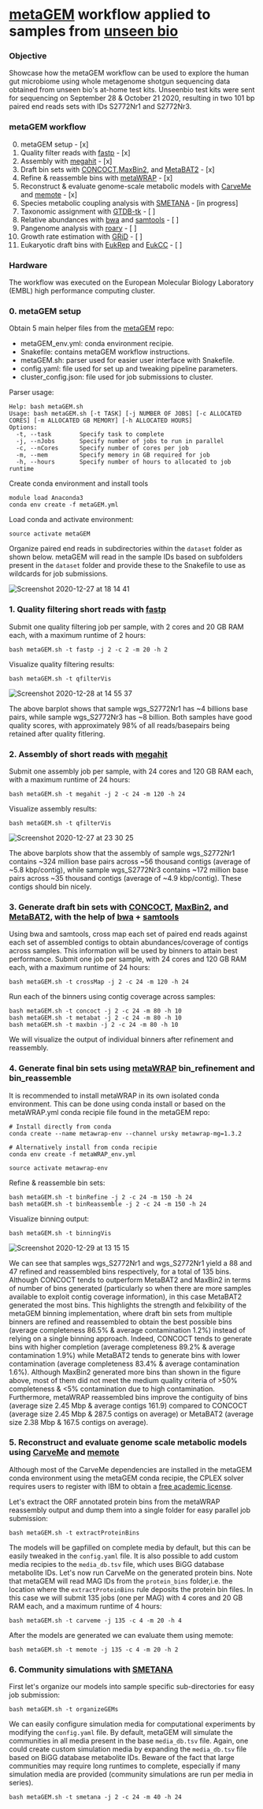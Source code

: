 # [metaGEM](https://github.com/franciscozorrilla/metaGEM/) workflow applied to samples from [unseen bio](https://unseenbio.com/)

### Objective
Showcase how the metaGEM workflow can be used to explore the human gut microbiome using whole metagenome shotgun sequencing data obtained from unseen bio's at-home test kits. Unseenbio test kits were sent for sequencing on September 28 & October 21 2020, resulting in two 101 bp paired end reads sets with IDs S2772Nr1 and S2772Nr3.

### metaGEM workflow

0. metaGEM setup - [x]
1. Quality filter reads with [fastp](https://github.com/OpenGene/fastp) - [x]
2. Assembly with [megahit](https://github.com/voutcn/megahit) - [x]
3. Draft bin sets with [CONCOCT](https://github.com/BinPro/CONCOCT),[MaxBin2](https://sourceforge.net/projects/maxbin2/), and [MetaBAT2](https://sourceforge.net/projects/maxbin2/) - [x]
4. Refine & reassemble bins with [metaWRAP](https://github.com/bxlab/metaWRAP) - [x]
5. Reconstruct & evaluate genome-scale metabolic models with [CarveMe](https://github.com/cdanielmachado/carveme) and [memote](https://github.com/opencobra/memote) - [x]
6. Species metabolic coupling analysis with [SMETANA](https://github.com/cdanielmachado/smetana) - [in progress]
7. Taxonomic assignment with [GTDB-tk](https://github.com/Ecogenomics/GTDBTk) - [ ]
8. Relative abundances with [bwa](https://github.com/lh3/bwa) and [samtools](https://github.com/samtools/samtools) - [ ]
9. Pangenome analysis with [roary](https://github.com/sanger-pathogens/Roary) - [ ]
10. Growth rate estimation with [GRiD](https://github.com/ohlab/GRiD) - [ ]
11. Eukaryotic draft bins with [EukRep](https://github.com/patrickwest/EukRep) and [EukCC](https://github.com/Finn-Lab/EukCC) - [ ]

### Hardware
The workflow was executed on the European Molecular Biology Laboratory (EMBL) high performance computing cluster.

### 0. metaGEM setup

Obtain 5 main helper files from the [metaGEM](https://github.com/franciscozorrilla/metaGEM/) repo:
* metaGEM_env.yml: conda environment recipie.
* Snakefile: contains metaGEM workflow instructions.
* metaGEM.sh: parser used for easier user interface with Snakefile.
* config.yaml: file used for set up and tweaking pipeline parameters.
* cluster_config.json: file used for job submissions to cluster.

Parser usage:
```
Help: bash metaGEM.sh
Usage: bash metaGEM.sh [-t TASK] [-j NUMBER OF JOBS] [-c ALLOCATED CORES] [-m ALLOCATED GB MEMORY] [-h ALLOCATED HOURS]
Options:
  -t, --task        Specify task to complete
  -j, --nJobs       Specify number of jobs to run in parallel
  -c, --nCores      Specify number of cores per job
  -m, --mem         Specify memory in GB required for job
  -h, --hours       Specify number of hours to allocated to job runtime
```

Create conda environment and install tools
```
module load Anaconda3
conda env create -f metaGEM.yml
```

Load conda and activate environment:
```
source activate metaGEM
```

Organize paired end reads in subdirectories within the `dataset` folder as shown below. metaGEM will read in the sample IDs based on subfolders present in the `dataset` folder and provide these to the Snakefile to use as wildcards for job submissions.

![Screenshot 2020-12-27 at 18 14 41](https://user-images.githubusercontent.com/35606471/103177108-694a9f80-486f-11eb-8291-cc92dd6785db.png)

### 1. Quality filtering short reads with [fastp](https://github.com/OpenGene/fastp)

Submit one quality filtering job per sample, with 2 cores and 20 GB RAM each, with a maximum runtime of 2 hours:
```
bash metaGEM.sh -t fastp -j 2 -c 2 -m 20 -h 2
```

Visualize quality filtering results:
```
bash metaGEM.sh -t qfilterVis
```
![Screenshot 2020-12-28 at 14 55 37](https://user-images.githubusercontent.com/35606471/103222817-cb151300-491c-11eb-94bc-1f616d90f21d.png)

The above barplot shows that sample wgs_S2772Nr1 has ~4 billions base pairs, while sample wgs_S2772Nr3 has ~8 billion. Both samples have good quality scores, with approximately 98% of all reads/basepairs being retained after quality fitlering.

### 2. Assembly of short reads with [megahit](https://github.com/voutcn/megahit)

Submit one assembly job per sample, with 24 cores and 120 GB RAM each, with a maximum runtime of 24 hours:
```
bash metaGEM.sh -t megahit -j 2 -c 24 -m 120 -h 24
```

Visualize assembly results:
```
bash metaGEM.sh -t qfilterVis
```
![Screenshot 2020-12-27 at 23 30 25](https://user-images.githubusercontent.com/35606471/103181656-85643600-489b-11eb-85cf-4a64c9d9b6ea.png)

The above barplots show that the assembly of sample wgs_S2772Nr1 contains ~324 million base pairs across ~56 thousand contigs (average of ~5.8 kbp/contig), while sample wgs_S2772Nr3 contains ~172 million base pairs across ~35 thousand contigs (average of ~4.9 kbp/contig). These contigs should bin nicely.

### 3. Generate draft bin sets with [CONCOCT](https://github.com/BinPro/CONCOCT), [MaxBin2](https://sourceforge.net/projects/maxbin2/), and [MetaBAT2](https://sourceforge.net/projects/maxbin2/), with the help of [bwa](https://github.com/lh3/bwa) + [samtools](https://github.com/samtools/samtools)

Using bwa and samtools, cross map each set of paired end reads against each set of assembled contigs to obtain abundances/coverage of contigs across samples. This information will be used by binners to attain best performance. Submit one job per sample, with 24 cores and 120 GB RAM each, with a maximum runtime of 24 hours:

```
bash metaGEM.sh -t crossMap -j 2 -c 24 -m 120 -h 24
```

Run each of the binners using contig coverage across samples:

```
bash metaGEM.sh -t concoct -j 2 -c 24 -m 80 -h 10
bash metaGEM.sh -t metabat -j 2 -c 24 -m 80 -h 10
bash metaGEM.sh -t maxbin -j 2 -c 24 -m 80 -h 10
```

We will visualize the output of individual binners after refinement and reassembly.

### 4. Generate final bin sets using [metaWRAP](https://github.com/bxlab/metaWRAP) bin_refinement and bin_reassemble

It is recommended to install metaWRAP in its own isolated conda environment. This can be done using conda install or based on the metaWRAP.yml conda recipie file found in the metaGEM repo:

```
# Install directly from conda
conda create --name metawrap-env --channel ursky metawrap-mg=1.3.2

# Alternatively install from conda recipie 
conda env create -f metaWRAP_env.yml

source activate metawrap-env
```

Refine & reassemble bin sets:

```
bash metaGEM.sh -t binRefine -j 2 -c 24 -m 150 -h 24
bash metaGEM.sh -t binReassemble -j 2 -c 24 -m 150 -h 24
```

Visualize binning output:

```
bash metaGEM.sh -t binningVis
```

![Screenshot 2020-12-29 at 13 15 15](https://user-images.githubusercontent.com/35606471/103286338-eb55d800-49d7-11eb-8d38-c10046b708f8.png)

We can see that samples wgs_S2772Nr1 and wgs_S2772Nr1 yield a 88 and 47 refined and reassembled bins respectively, for a total of 135 bins. Although CONCOCT tends to outperform MetaBAT2 and MaxBin2 in terms of number of bins generated (particularly so when there are more samples available to exploit contig coverage information), in this case MetaBAT2 generated the most bins. This highlights the strength and felxibility of the metaGEM binning implementation, where draft bin sets from multiple binners are refined and reassembled to obtain the best possible bins (average completeness 86.5% & average contamination 1.2%) instead of relying on a single binning approach. Indeed, CONCOCT tends to generate bins with higher completion (average completeness 89.2% & average contamination 1.9%) while MetaBAT2 tends to generate bins with lower contamination (average completeness 83.4% & average contamination 1.6%). Although MaxBin2 generated more bins than shown in the figure above, most of them did not meet the medium quality criteria of >50% completeness & <5% contamination due to high contamination. Furthermore, metaWRAP reassembled bins improve the contiguity of bins (average size 2.45 Mbp & average contigs	161.9) compared to CONCOCT (average size 2.45 Mbp	& 287.5 contigs on average) or MetaBAT2 (average size 2.38 Mbp &	167.5 contigs on average).

### 5. Reconstruct and evaluate genome scale metabolic models using [CarveMe](https://github.com/cdanielmachado/carveme) and [memote](https://github.com/opencobra/memote)

Although most of the CarveMe dependencies are installed in the metaGEM conda environment using the metaGEM conda recipie, the CPLEX solver requires users to register with IBM to obtain a [free academic license](https://community.ibm.com/community/user/datascience/blogs/xavier-nodet1/2020/07/09/cplex-free-for-students).

Let's extract the ORF annotated protein bins from the metaWRAP reassembly output and dump them into a single folder for easy parallel job submission:

```
bash metaGEM.sh -t extractProteinBins
```

The models will be gapfilled on complete media by default, but this can be easily tweaked in the `config.yaml` file. It is also possible to add custom media recipies to the `media_db.tsv` file, which uses BiGG database metabolite IDs. Let's now run CarveMe on the generated protein bins. Note that metaGEM will read MAG IDs from the `protein_bins` folder,i.e. the location where the  `extractProteinBins` rule deposits the protein bin files. In this case we will submit 135 jobs (one per MAG) with 4 cores and 20 GB RAM each, and a maximum runtime of 4 hours:

```
bash metaGEM.sh -t carveme -j 135 -c 4 -m 20 -h 4
```

After the models are generated we can evaluate them using memote:

```
bash metaGEM.sh -t memote -j 135 -c 4 -m 20 -h 2
```

### 6. Community simulations with [SMETANA](https://github.com/cdanielmachado/smetana)

First let's organize our models into sample specific sub-directories for easy job submission:

```
bash metaGEM.sh -t organizeGEMs
```

We can easily configure simulation media for computational experiments by modifying the `config.yaml` file. By default, metaGEM will simulate the communities in all media present in the base `media_db.tsv` file. Again, one could create custom simulation media by expanding the `media_db.tsv` file based on BiGG database metabolite IDs. Beware of the fact that large communities may require long runtimes to complete, especially if many simulation media are provided (community simulations are run per media in series).

```
bash metaGEM.sh -t smetana -j 2 -c 24 -m 40 -h 24
```
